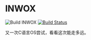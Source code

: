 # INWOX

![Build INWOX](https://github.com/qvjp/INWOX/workflows/Build%20INWOX/badge.svg)
[![Build Status](https://travis-ci.org/qvjp/INWOX.svg?branch=master)](https://travis-ci.org/qvjp/INWOX)

又一次C语言OS尝试，看看这次能走多远。
